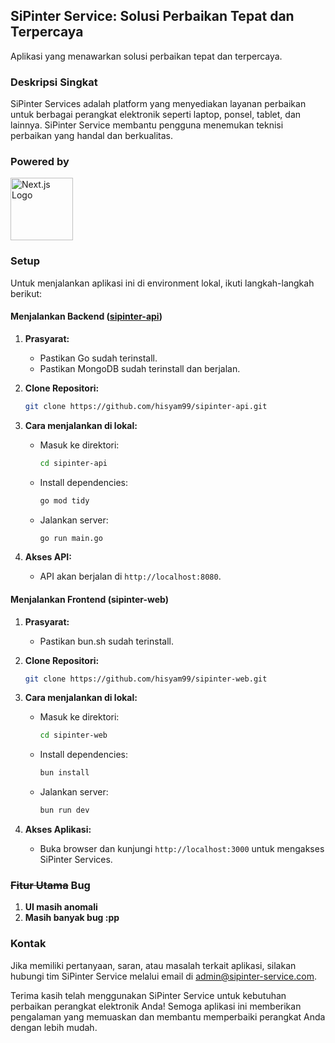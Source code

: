 ## SiPinter Service: Solusi Perbaikan Tepat dan Terpercaya

Aplikasi yang menawarkan solusi perbaikan tepat dan terpercaya.

### Deskripsi Singkat

SiPinter Services adalah platform yang menyediakan layanan perbaikan untuk berbagai perangkat elektronik seperti laptop, ponsel, tablet, dan lainnya. SiPinter Service membantu pengguna menemukan teknisi perbaikan yang handal dan berkualitas.

### Powered by

<a href="https://nextjs.org">
  <img src="https://repository-images.githubusercontent.com/693695940/7f35431e-2c4e-4e43-acc2-5585bfb9baa2" alt="Next.js Logo" width="100">
</a>

### Setup

Untuk menjalankan aplikasi ini di environment lokal, ikuti langkah-langkah berikut:

#### Menjalankan Backend ([sipinter-api](https://github.com/hisyam99/sipinter-api))

1. **Prasyarat:**
   - Pastikan Go sudah terinstall.
   - Pastikan MongoDB sudah terinstall dan berjalan.

2. **Clone Repositori:**
   ```bash
   git clone https://github.com/hisyam99/sipinter-api.git
   ```

3. **Cara menjalankan di lokal:**
   - Masuk ke direktori:
     ```bash
     cd sipinter-api
     ```
   - Install dependencies:
     ```bash
     go mod tidy
     ```
   - Jalankan server:
     ```bash
     go run main.go
     ```

4. **Akses API:**
   - API akan berjalan di `http://localhost:8080`.

#### Menjalankan Frontend (sipinter-web)

1. **Prasyarat:**
   - Pastikan bun.sh sudah terinstall.

2. **Clone Repositori:**
   ```bash
   git clone https://github.com/hisyam99/sipinter-web.git
   ```

3. **Cara menjalankan di lokal:**
   - Masuk ke direktori:
     ```bash
     cd sipinter-web
     ```
   - Install dependencies:
     ```bash
     bun install
     ```
   - Jalankan server:
     ```bash
     bun run dev
     ```

4. **Akses Aplikasi:**
   - Buka browser dan kunjungi `http://localhost:3000` untuk mengakses SiPinter Services.

### ~~Fitur Utama~~ Bug

1. **UI masih anomali**
2. **Masih banyak bug :pp**

### Kontak

Jika memiliki pertanyaan, saran, atau masalah terkait aplikasi, silakan hubungi tim SiPinter Service melalui email di admin@sipinter-service.com.

Terima kasih telah menggunakan SiPinter Service untuk kebutuhan perbaikan perangkat elektronik Anda! Semoga aplikasi ini memberikan pengalaman yang memuaskan dan membantu memperbaiki perangkat Anda dengan lebih mudah.